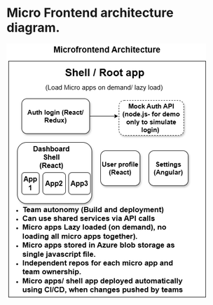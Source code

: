 # Micro Frontend architecture diagram. 
![Microfrontend Architecture](./images/MicroFrontend-Architecture.png)
